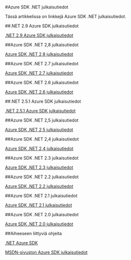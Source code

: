 <properties 
    pageTitle="Azure SDK .NET julkaisutiedot" 
    description="Azure SDK .NET julkaisutiedot" 
    services="app-service/web" 
    documentationCenter="" 
    authors="Juliako" 
    manager="dwrede" 
    editor=""/>

<tags
   ms.service="app-service"
   ms.devlang="multiple"
   ms.topic="article"
   ms.tgt_pltfrm="na"
   ms.workload="integration" 
   ms.date="10/17/2016"
   ms.author="juliako"/>



#<a name="azure-sdk-for-net-release-notes"></a>Azure SDK .NET julkaisutiedot

Tässä artikkelissa on linkkejä Azure SDK .NET julkaisutiedot. 


##<a name="azure-sdk-for-net-29-release-notes"></a>.NET 2.9 Azure SDK julkaisutiedot

[.NET 2.9 Azure SDK julkaisutiedot](azure-sdk-dotnet-release-notes-2-9.md)

##<a name="azure-sdk-for-net-28-release-notes"></a>Azure SDK .NET 2,8 julkaisutiedot

[Azure SDK .NET 2,8 julkaisutiedot](azure-sdk-dotnet-release-notes-2-8.md)

##<a name="azure-sdk-for-net-27-release-notes"></a>Azure SDK .NET 2.7 julkaisutiedot

[Azure SDK .NET 2.7 julkaisutiedot](azure-sdk-dotnet-release-notes-2-7.md)

##<a name="azure-sdk-for-net-26-release-notes"></a>Azure SDK .NET 2.6 julkaisutiedot

[Azure SDK .NET 2.6 julkaisutiedot](azure-sdk-dotnet-release-notes-2-6.md)

##<a name="azure-sdk-for-net-251-release-notes"></a>.NET 2.5.1 Azure SDK julkaisutiedot

[.NET 2.5.1 Azure SDK julkaisutiedot](../app-service/app-service-release-notes.md)

##<a name="azure-sdk-for-net-25-release-notes"></a>Azure SDK .NET 2,5 julkaisutiedot

[Azure SDK .NET 2,5 julkaisutiedot](https://msdn.microsoft.com/library/azure/dn873976.aspx)

##<a name="azure-sdk-for-net-24-release-notes"></a>Azure SDK .NET 2,4 julkaisutiedot

[Azure SDK .NET 2,4 julkaisutiedot](https://msdn.microsoft.com/library/azure/dn794167.aspx)

##<a name="azure-sdk-for-net-23-release-notes"></a>Azure SDK .NET 2.3 julkaisutiedot

[Azure SDK .NET 2.3 julkaisutiedot](https://msdn.microsoft.com/library/azure/dn655054.aspx)

##<a name="azure-sdk-for-net-22-release-notes"></a>Azure SDK .NET 2.2 julkaisutiedot

[Azure SDK .NET 2.2 julkaisutiedot](https://msdn.microsoft.com/library/azure/dn459835.aspx)

##<a name="azure-sdk-for-net-21-release-notes"></a>Azure SDK .NET 2.1 julkaisutiedot

[Azure SDK .NET 2.1 julkaisutiedot](https://msdn.microsoft.com/library/azure/dn407359.aspx)

##<a name="azure-sdk-for-net-20-release-notes"></a>Azure SDK .NET 2.0 julkaisutiedot

[Azure SDK .NET 2.0 julkaisutiedot](https://msdn.microsoft.com/library/azure/dn169556.aspx)

##<a name="related-topics"></a>Aiheeseen liittyviä ohjeita

[.NET Azure SDK](https://azure.microsoft.com/downloads/archive-net-downloads/)

[MSDN-sivuston Azure SDK julkaisutiedot](https://msdn.microsoft.com/library/azure/dn627519.aspx)
 
